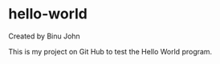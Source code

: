 # hello-world
Created by Binu John 

This is my project on Git Hub to test the Hello World program.


